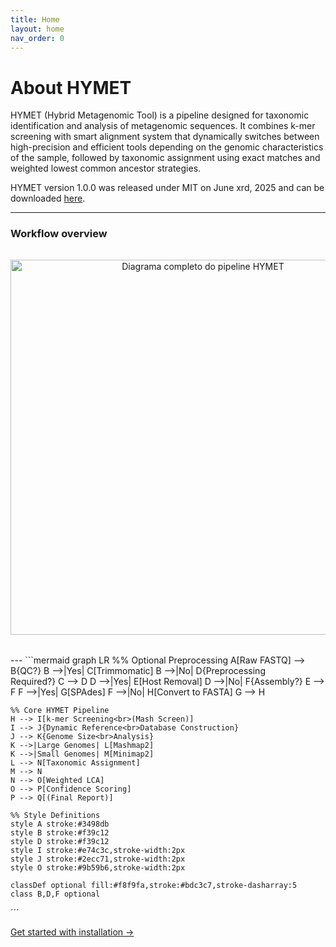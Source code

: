 ```yaml
---
title: Home
layout: home
nav_order: 0
---
```


# About HYMET
HYMET (Hybrid Metagenomic Tool) is a pipeline designed for taxonomic identification and analysis of metagenomic sequences. It combines k-mer screening with smart alignment system that dynamically switches between high-precision and efficient tools depending on the genomic characteristics of the sample, followed by taxonomic assignment using exact matches and weighted lowest common ancestor strategies. 

HYMET version 1.0.0 was released under MIT on June xrd, 2025 and can be downloaded [here](https://github.com/inesbmartins02/HYMET2/releases).

---
### **Workflow overview**

<figure style="text-align: center; margin: 2rem 0;">
  <img src="{{ '/assets/images/hymet.png' | relative_url }}" 
       alt="Diagrama completo do pipeline HYMET"
       style="max-width: 100%; height: auto; width: 600px;">
  <figcaption style="font-style: italic; margin-top: 0.5rem; color: #555;">
  </figcaption>
</figure>
---
```mermaid
graph LR
    %% Optional Preprocessing
    A[Raw FASTQ] --> B{QC?}
    B -->|Yes| C[Trimmomatic]
    B -->|No| D{Preprocessing<br>Required?}
    C --> D
    D -->|Yes| E[Host Removal]
    D -->|No| F{Assembly?}
    E --> F
    F -->|Yes| G[SPAdes]
    F -->|No| H[Convert to FASTA]
    G --> H
    
    %% Core HYMET Pipeline
    H --> I[k-mer Screening<br>(Mash Screen)]
    I --> J{Dynamic Reference<br>Database Construction}
    J --> K{Genome Size<br>Analysis}
    K -->|Large Genomes| L[Mashmap2]
    K -->|Small Genomes| M[Minimap2]
    L --> N[Taxonomic Assignment]
    M --> N
    N --> O[Weighted LCA]
    O --> P[Confidence Scoring]
    P --> Q[(Final Report)]
    
    %% Style Definitions
    style A stroke:#3498db
    style B stroke:#f39c12
    style D stroke:#f39c12
    style I stroke:#e74c3c,stroke-width:2px
    style J stroke:#2ecc71,stroke-width:2px
    style O stroke:#9b59b6,stroke-width:2px
    
    classDef optional fill:#f8f9fa,stroke:#bdc3c7,stroke-dasharray:5
    class B,D,F optional
´´´

[Get started with installation →](https://inesbmartins02.github.io/hymet-docs/installation.html)